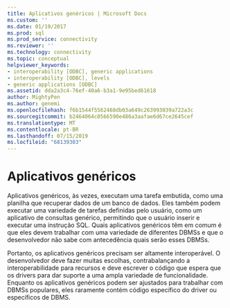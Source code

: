 ```yaml
---
title: Aplicativos genéricos | Microsoft Docs
ms.custom: ''
ms.date: 01/19/2017
ms.prod: sql
ms.prod_service: connectivity
ms.reviewer: ''
ms.technology: connectivity
ms.topic: conceptual
helpviewer_keywords:
- interoperability [ODBC], generic applications
- interoperability [ODBC], levels
- generic applications [ODBC]
ms.assetid: dda2a3c4-76ef-40a6-b3a1-9e95bed61618
author: MightyPen
ms.author: genemi
ms.openlocfilehash: f6b1544f5562468db03a649c263993039a722a3c
ms.sourcegitcommit: b2464064c0566590e486a3aafae6d67ce2645cef
ms.translationtype: MT
ms.contentlocale: pt-BR
ms.lasthandoff: 07/15/2019
ms.locfileid: "68139303"
---
```

# <a name="generic-applications"></a>Aplicativos genéricos
Aplicativos genéricos, às vezes, executam uma tarefa embutida, como uma planilha que recuperar dados de um banco de dados. Eles também podem executar uma variedade de tarefas definidas pelo usuário, como um aplicativo de consultas genérico, permitindo que o usuário inserir e executar uma instrução SQL. Quais aplicativos genéricos têm em comum é que eles devem trabalhar com uma variedade de diferentes DBMSs e que o desenvolvedor não sabe com antecedência quais serão esses DBMSs.  
  
 Portanto, os aplicativos genéricos precisam ser altamente interoperável. O desenvolvedor deve fazer muitas escolhas, contrabalançando a interoperabilidade para recursos e deve escrever o código que espera que os drivers para dar suporte a uma ampla variedade de funcionalidade. Enquanto os aplicativos genéricos podem ser ajustados para trabalhar com DBMSs populares, eles raramente contém código específico do driver ou específicos de DBMS.
